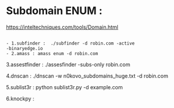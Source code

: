 # Subdomain ENUM : 
https://inteltechniques.com/tools/Domain.html
## 
    - 1.subfinder :  ./subfinder -d robin.com -active 
	-binaryedge.io
	- 2.amass : amass enum -d robin.com

3.assestfinder : ./assesfinder -subs-only robin.com

4.dnscan : ./dnscan -w n0kovo_subdomains_huge.txt -d robin.com

5.sublist3r : python sublist3r.py -d example.com

6.knockpy : 